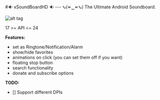 #:sound: xSoundBoardHD :sound: --- ԅ(≖‿≖ԅ)
The Ultimate Android Soundboard.

![alt tag](https://raw.githubusercontent.com/xtonousou/xSoundBoardHD/master/heh.gif)

17 >= API <= 24

**Features:**
* set as Ringtone/Notification/Alarm
* show/hide favorites
* animations on click (you can set them off if you want)
* floating stop button
* search functionality
* donate and subscribe options


**TODO:**
- [] Support different DPIs
